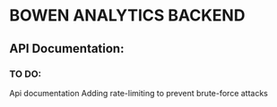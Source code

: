 # BOWEN ANALYTICS BACKEND

## API Documentation:
### TO DO:
Api documentation
Adding rate-limiting to prevent brute-force attacks
